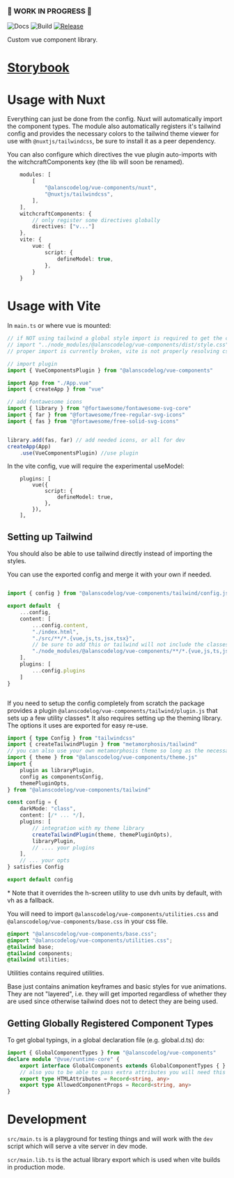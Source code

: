 ### 🚧 WORK IN PROGRESS 🚧
![Docs](https://github.com/alanscodelog/vue-components/workflows/Docs/badge.svg)
![Build](https://github.com/alanscodelog/vue-components/workflows/Build/badge.svg)
[![Release](https://github.com/alanscodelog/vue-components/workflows/Release/badge.svg)](https://www.npmjs.com/package/@alanscodelog/vue-components)

Custom vue component library.

# [Storybook](https://alanscodelog.github.io/vue-components/storybook)

# Usage with Nuxt

Everything can just be done from the config. Nuxt will automatically import the component types. The module also automatically registers it's tailwind config and provides the necessary colors to the tailwind theme viewer for use with `@nuxtjs/tailwindcss`, be sure to install it as a peer dependency.

You can also configure which directives the vue plugin auto-imports with the witchcraftComponents key (the lib will soon be renamed).

```ts
	modules: [
		[
			"@alanscodelog/vue-components/nuxt",
			"@nuxtjs/tailwindcss",
		],
	],
	witchcraftComponents: {
		// only register some directives globally
		directives: ["v..."]
	},
	vite: {
		vue: {
			script: {
				defineModel: true,
			},
		}
	}

```

# Usage with Vite

In `main.ts` or where vue is mounted:

```ts
// if NOT using tailwind a global style import is required to get the component styles working
// import "../node_modules/@alanscodelog/vue-components/dist/style.css"
// proper import is currently broken, vite is not properly resolving css imports 

// import plugin
import { VueComponentsPlugin } from "@alanscodelog/vue-components"

import App from "./App.vue"
import { createApp } from "vue"

// add fontawesome icons
import { library } from "@fortawesome/fontawesome-svg-core"
import { far } from "@fortawesome/free-regular-svg-icons"
import { fas } from "@fortawesome/free-solid-svg-icons"


library.add(fas, far) // add needed icons, or all for dev
createApp(App)
	.use(VueComponentsPlugin) //use plugin

```
In the vite config, vue will require the experimental useModel:

```
	plugins: [
		vue({
			script: {
				defineModel: true,
			},
		}),
	],
```

## Setting up Tailwind

You should also be able to use tailwind directly instead of importing the styles.

You can use the exported config and merge it with your own if needed.

```ts

import { config } from "@alanscodelog/vue-components/tailwind/config.js"

export default  {
	...config,
	content: [
		...config.content,
		"./index.html",
		"./src/**/*.{vue,js,ts,jsx,tsx}",
		// be sure to add this or tailwind will not include the classes in the component library
		"./node_modules/@alanscodelog/vue-components/**/*.{vue,js,ts,jsx,tsx}",
	],
	plugins: [
		...config.plugins
	]
}



```

If you need to setup the config completely from scratch the package provides a plugin `@alanscodelog/vue-components/tailwind/plugin.js` that sets up a few utility classes\*. It also requires setting up the theming library. The options it uses are exported for easy re-use.

```ts
import { type Config } from "tailwindcss"
import { createTailwindPlugin } from "metamorphosis/tailwind"
// you can also use your own metamorphosis theme so long as the necessary colors are provided ( warning/ok/danger/accent, neutral is also used, but that is already provided by tailwind )
import { theme } from "@alanscodelog/vue-components/theme.js"
import {
	plugin as libraryPlugin,
	config as componentsConfig,
	themePluginOpts,
} from "@alanscodelog/vue-components/tailwind"

const config = {
	darkMode: "class",
	content: [/* ... */],
	plugins: [
		// integration with my theme library
		createTailwindPlugin(theme, themePluginOpts),
		libraryPlugin,
		// .... your plugins
	],
	// ... your opts
} satisfies Config

export default config

```

\* Note that it overrides the h-screen utility to use dvh units by default, with vh as a fallback.

You will need to import `@alanscodelog/vue-components/utilities.css` and `@alanscodelog/vue-components/base.css` in your css file. 

```css
@import "@alanscodelog/vue-components/base.css";
@import "@alanscodelog/vue-components/utilities.css";
@tailwind base;
@tailwind components;
@tailwind utilities;
```

Utilities contains required utilities.

Base just contains animation keyframes and basic styles for vue animations. They are not "layered", i.e. they will get imported regardless of whether they are used since otherwise tailwind does not to detect they are being used.


## Getting Globally Registered Component Types

To get global typings, in a global declaration file (e.g. global.d.ts) do:
```ts
import { GlobalComponentTypes } from "@alanscodelog/vue-components"
declare module "@vue/runtime-core" {
	export interface GlobalComponents extends GlobalComponentTypes { }
	// also you to be able to pass extra attributes you will need this because of https://github.com/vuejs/language-tools/issues/1077#issuecomment-1145960878
	export type HTMLAttributes = Record<string, any>
	export type AllowedComponentProps = Record<string, any>
}
```


# Development

`src/main.ts` is a playground for testing things and will work with the `dev` script which will serve a vite server in dev mode.

`scr/main.lib.ts` is the actual library export which is used when vite builds in production mode.

